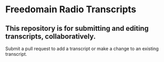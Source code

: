 # Freedomain Radio Transcripts

## This repository is for submitting and editing transcripts, collaboratively.

Submit a pull request to add a transcript or make a change to an existing transcript.
